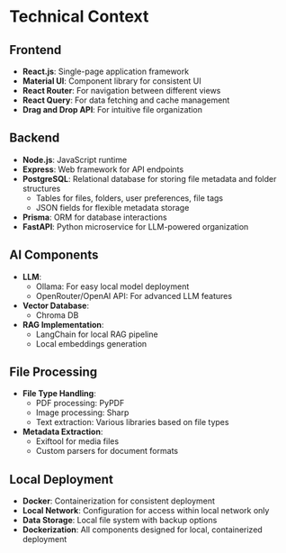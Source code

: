 # Technical Context

## Frontend
- **React.js**: Single-page application framework
- **Material UI**: Component library for consistent UI
- **React Router**: For navigation between different views
- **React Query**: For data fetching and cache management
- **Drag and Drop API**: For intuitive file organization

## Backend
- **Node.js**: JavaScript runtime
- **Express**: Web framework for API endpoints
- **PostgreSQL**: Relational database for storing file metadata and folder structures
  - Tables for files, folders, user preferences, file tags
  - JSON fields for flexible metadata storage
- **Prisma**: ORM for database interactions
- **FastAPI**: Python microservice for LLM-powered organization

## AI Components
- **LLM**:
  - Ollama: For easy local model deployment
  - OpenRouter/OpenAI API: For advanced LLM features
- **Vector Database**:
  - Chroma DB
- **RAG Implementation**:
  - LangChain for local RAG pipeline
  - Local embeddings generation

## File Processing
- **File Type Handling**:
  - PDF processing: PyPDF
  - Image processing: Sharp
  - Text extraction: Various libraries based on file types
- **Metadata Extraction**:
  - Exiftool for media files
  - Custom parsers for document formats

## Local Deployment
- **Docker**: Containerization for consistent deployment
- **Local Network**: Configuration for access within local network only
- **Data Storage**: Local file system with backup options
- **Dockerization**: All components designed for local, containerized deployment 